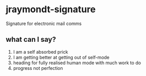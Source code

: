 # jraymondt-signature
Signature for electronic mail comms

## what can I say?

1. I am a self absorbed prick
2. I am getting better at getting out of self-mode
3. heading for fully realised human mode with much work to do
4. progress not perfection
